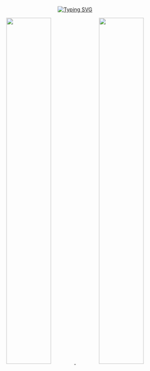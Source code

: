 <div align="center">
<br>

[![Typing SVG](https://readme-typing-svg.herokuapp.com?font=Oleo+Script&color=454545&duration=6000&size=36&center=left&vCenter=true&width=460&height=53&lines=%E3%80%80%E3%80%80Step+by+Step+:D+%E3%80%80%E3%80%80)](https://git.io/typing-svg)

  <!-- profile -->
 
<a href="https://github.com/anuraghazra/github-readme-stats">
  <img src="https://github-readme-stats.vercel.app/api?username=sense-g&show_icons=true&theme=radical&hide_border=false&bg_color=FCFCFC&icon_color=918FE0&text_color=747474&title_color=000000" width=49% />
</a>
  
<a href="https://github.com/sense-g/github-stats">
 <img src="https://raw.githubusercontent.com/sense-g/github-stats/output/generated/languages.svg" width=49% />
  </a>
